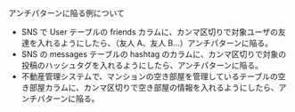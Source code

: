 アンチパターンに陥る例について

- SNS で User テーブルの friends カラムに、カンマ区切りで対象ユーザの友達を入れるようにしたら、（友人 A、友人 B...）アンチパターンに陥る。
- SNS の messages テーブルの hashtag のカラムに、カンマ区切りで対象の投稿のハッシュタグを入れるようにしたら、アンチパターンに陥る。
- 不動産管理システムで、マンションの空き部屋を管理しているテーブルの空き部屋カラムに、カンマ区切りで空き部屋の情報を入れるようにしたら、アンチパターンに陥る。
